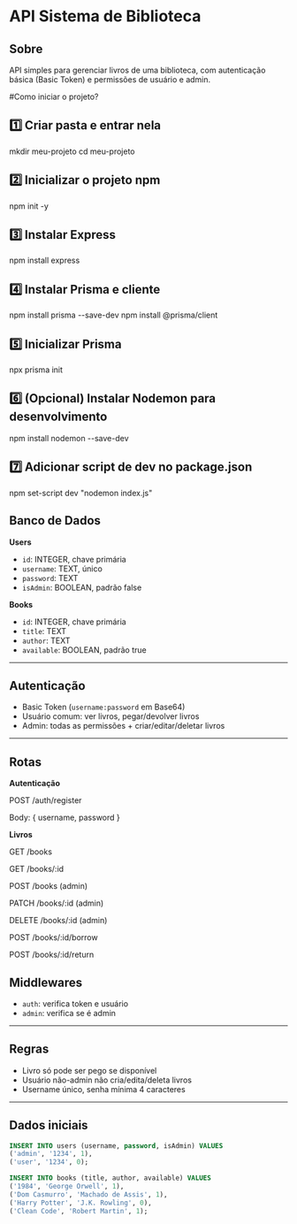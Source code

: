 # API Sistema de Biblioteca

## Sobre
API simples para gerenciar livros de uma biblioteca, com autenticação básica (Basic Token) e permissões de usuário e admin.

#Como iniciar o projeto?

## 1️⃣ Criar pasta e entrar nela
mkdir meu-projeto
cd meu-projeto

## 2️⃣ Inicializar o projeto npm
npm init -y

## 3️⃣ Instalar Express
npm install express

## 4️⃣ Instalar Prisma e cliente
npm install prisma --save-dev
npm install @prisma/client

## 5️⃣ Inicializar Prisma
npx prisma init

## 6️⃣ (Opcional) Instalar Nodemon para desenvolvimento
npm install nodemon --save-dev

## 7️⃣ Adicionar script de dev no package.json
npm set-script dev "nodemon index.js"



## Banco de Dados

**Users**
- `id`: INTEGER, chave primária  
- `username`: TEXT, único  
- `password`: TEXT  
- `isAdmin`: BOOLEAN, padrão false  

**Books**
- `id`: INTEGER, chave primária  
- `title`: TEXT  
- `author`: TEXT  
- `available`: BOOLEAN, padrão true  

---

## Autenticação
- Basic Token (`username:password` em Base64)  
- Usuário comum: ver livros, pegar/devolver livros  
- Admin: todas as permissões + criar/editar/deletar livros  

---

## Rotas

**Autenticação**

POST /auth/register

Body: { username, password }

**Livros**

GET /books

GET /books/:id

POST /books (admin)

PATCH /books/:id (admin)

DELETE /books/:id (admin)

POST /books/:id/borrow

POST /books/:id/return



## Middlewares
- `auth`: verifica token e usuário  
- `admin`: verifica se é admin  

---

## Regras
- Livro só pode ser pego se disponível  
- Usuário não-admin não cria/edita/deleta livros  
- Username único, senha mínima 4 caracteres  

---

## Dados iniciais
```sql
INSERT INTO users (username, password, isAdmin) VALUES 
('admin', '1234', 1),
('user', '1234', 0);

INSERT INTO books (title, author, available) VALUES 
('1984', 'George Orwell', 1),
('Dom Casmurro', 'Machado de Assis', 1),
('Harry Potter', 'J.K. Rowling', 0),
('Clean Code', 'Robert Martin', 1);
